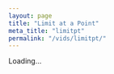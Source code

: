```yaml
---
layout: page
title: "Limit at a Point"
meta_title: "limitpt"
permalink: "/vids/limitpt/"
---
```



<html>
<head>
<script>

function setCookie(cname,cvalue,exdays) {
    var d = new Date();
    d.setTime(d.getTime() + (exdays*24*60*60*1000));
    var expires = "expires=" + d.toGMTString();
    document.cookie = cname + "=" + cvalue + ";" + expires + ";path=/";
}

function getCookie(cname) {
    var name = cname + "=";
    var decodedCookie = decodeURIComponent(document.cookie);
    var ca = decodedCookie.split(';');
    for(var i = 0; i < ca.length; i++) {
        var c = ca[i];
        while (c.charAt(0) == ' ') {
            c = c.substring(1);
        }
        if (c.indexOf(name) == 0) {
            return c.substring(name.length, c.length);
        }
    }
    return "";
}

function checkCookie() {
    var vidchoice=getCookie("limitpt");
    if (vidchoice==1){window.location.href = "https://ximera.osu.edu/calcvids2019/in/c/limitpt";}
    else if (vidchoice==2){window.location.href = "https://ximera.osu.edu/calcvids2019/in/o/limitpt";}
    else if (vidchoice==3){window.location.href = "https://ximera.osu.edu/calcvids2019/in/v/limitpt";}
    else if (vidchoice==4){window.location.href = "https://ximera.osu.edu/calcvids2019/nin/c/limitpt";}
    else if (vidchoice==5){window.location.href = "https://ximera.osu.edu/calcvids2019/nin/o/limitpt";}
    else if (vidchoice==6){window.location.href = "https://ximera.osu.edu/calcvids2019/nin/v/limitpt";}
    else {
      var forwardchoice=Math.random();
      if (forwardchoice <= (1/6) ){
        setCookie("limitpt", 1, 365);
        checkCookie();
        }
      else if (forwardchoice <= (2/6) ){
        setCookie("limitpt", 2, 365);
        checkCookie();
        }
      else if (forwardchoice <= (3/6) ){
        setCookie("limitpt", 3, 365);
        checkCookie();
        }
        else if (forwardchoice <= (4/6) ){
          setCookie("limitpt", 4, 365);
          checkCookie();
          }
          else if (forwardchoice <= (5/6) ){
            setCookie("limitpt", 5, 365);
            checkCookie();
            }
      else {
        setCookie("limitpt", 6, 365);
        checkCookie();
        }
      }
}



</script>
</head>
<body onload="checkCookie()">
Loading...
</body>
</html>
